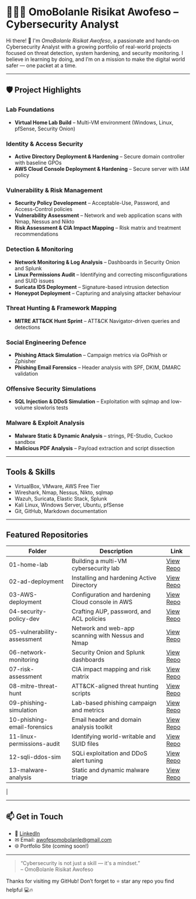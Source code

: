 # 👩🏽‍💻 OmoBolanle Risikat Awofeso – Cybersecurity Analyst

Hi there! 👋 I'm *OmoBolanle Risikat Awofeso*, a passionate and hands-on  Cybersecurity Analyst with a growing portfolio of real-world projects focused on threat detection, system hardening, and security monitoring. I believe in learning by doing, and I’m on a mission to make the digital world safer — one packet at a time.

---

 
## 🛡 Project Highlights
 
### Lab Foundations
- **Virtual Home Lab Build** – Multi-VM environment (Windows, Linux, pfSense, Security Onion)
 
 
### Identity & Access Security
- **Active Directory Deployment & Hardening** – Secure domain controller with baseline GPOs
- **AWS Cloud Console Deployment & Hardening** – Secure server with IAM policy
 
### Vulnerability & Risk Management
- **Security Policy Development** – Acceptable-Use, Password, and Access-Control policies
- **Vulnerability Assessment** – Network and web application scans with Nmap, Nessus and Nikto
- **Risk Assessment & CIA Impact Mapping** – Risk matrix and treatment recommendations
 
### Detection & Monitoring
- **Network Monitoring & Log Analysis** – Dashboards in Security Onion and Splunk
- **Linux Permissions Audit** – Identifying and correcting misconfigurations and SUID issues
- **Suricata IDS Deployment** – Signature-based intrusion detection
- **Honeypot Deployment** – Capturing and analysing attacker behaviour
 
### Threat Hunting & Framework Mapping
- **MITRE ATT&CK Hunt Sprint** – ATT&CK Navigator-driven queries and detections
 
### Social Engineering Defence
- **Phishing Attack Simulation** – Campaign metrics via GoPhish or Zphisher
- **Phishing Email Forensics** – Header analysis with SPF, DKIM, DMARC validation
 
### Offensive Security Simulations
- **SQL Injection & DDoS Simulation** – Exploitation with sqlmap and low-volume slowloris tests
 
### Malware & Exploit Analysis
- **Malware Static & Dynamic Analysis** – strings, PE-Studio, Cuckoo sandbox
- **Malicious PDF Analysis** – Payload extraction and script dissection
 
 
 
---
 
## Tools & Skills
 
- VirtualBox, VMware, AWS Free Tier
- Wireshark, Nmap, Nessus, Nikto, sqlmap
- Wazuh, Suricata, Elastic Stack, Splunk
- Kali Linux, Windows Server, Ubuntu, pfSense
- Git, GitHub, Markdown documentation
 
---
 
## Featured Repositories
 
| Folder | Description | Link |
|--------|-------------|------|
| 01-home-lab | Building a multi-VM cybersecurity lab | [View Repo](https://github.com/Awofesomobolanle/Setting-Up-A-Virtual-Home-Lab.git) |
| 02-ad-deployment | Installing and hardening Active Directory | [View Repo](https://github.com/Awofesomobolanle/AWS-IAM-Cloud-Security-Project-Report.git) |
| 03-AWS-deployment | Configuration and hardening Cloud console in AWS | [View Repo](#) |
| 04-security-policy-dev | Crafting AUP, password, and ACL policies | [View Repo](#) |
| 05-vulnerability-assessment | Network and web-app scanning with Nessus and Nmap | [View Repo](#) |
| 06-network-monitoring | Security Onion and Splunk dashboards | [View Repo](#) |
| 07-risk-assessment | CIA impact mapping and risk matrix | [View Repo](#) |
| 08-mitre-threat-hunt | ATT&CK-aligned threat hunting scripts | [View Repo](#) |
| 09-phishing-simulation | Lab-based phishing campaign and metrics | [View Repo](#) |
| 10-phishing-email-forensics | Email header and domain analysis toolkit | [View Repo](#) |
| 11-linux-permissions-audit | Identifying world-writable and SUID files | [View Repo](#) |
| 12-sqli-ddos-sim | SQLi exploitation and DDoS alert tuning | [View Repo](#) |
| 13-malware-analysis | Static and dynamic malware triage | [View Repo](#) |
|
 
---


## 📫 Get in Touch

- 💼 [LinkedIn](https://www.linkedin.com/in/omobolanle-risikat-awofeso)  
- ✉ Email: awofesomobolanle@gmail.com
- 🌐 Portfolio Site (coming soon!)

---

> “Cybersecurity is not just a skill — it's a mindset.”  
> – OmoBolanle Risikat Awofeso

Thanks for visiting my GitHub! Don’t forget to ⭐ star any repo you find helpful 💻🔥
